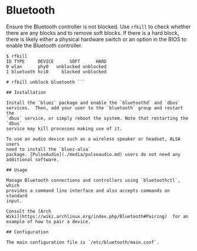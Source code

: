 # Bluetooth

Ensure the Bluetooth controller is not blocked. Use `rfkill` to check
whether there are any blocks and to remove soft blocks. If there is a hard
block, there is likely either a physical hardware switch or an option in the
BIOS to enable the Bluetooth controller.

```
$ rfkill
ID TYPE     DEVICE      SOFT      HARD
0 wlan      phy0   unblocked unblocked
1 bluetooth hci0     blocked unblocked

# rfkill unblock bluetooth ```

## Installation

Install the `bluez` package and enable the `bluetoothd` and `dbus`
services.  Then, add your user to the `bluetooth` group and restart the
`dbus` service, or simply reboot the system. Note that restarting the `dbus`
service may kill processes making use of it.

To use an audio device such as a wireless speaker or headset, ALSA users
need to install the `bluez-alsa`
package. [PulseAudio](./media/pulseaudio.md) users do not need any
additional software.

## Usage

Manage Bluetooth connections and controllers using `bluetoothctl`, which
provides a command line interface and also accepts commands on standard
input.

Consult the [Arch
Wiki](https://wiki.archlinux.org/index.php/Bluetooth#Pairing)  for an
example of how to pair a device.

## Configuration

The main configuration file is `/etc/bluetooth/main.conf`.

